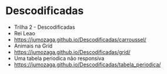 # Descodificadas
* Trilha 2 - Descodificadas
* Rei Leao
* https://jumozaga.github.io/Descodificadas/carroussel/
* Animais na Grid
* https://jumozaga.github.io/Descodificadas/grid/
* Uma tabela periodica não responsiva
* https://jumozaga.github.io/Descodificadas/tabela_periodica/
